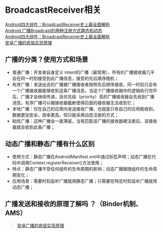 # BroadcastReceiver相关

[Android四大组件：BroadcastReceiver史上最全面解析](https://www.jianshu.com/p/ca3d87a4cdf3)  
[Android 广播Broadcast的两种注册方式静态和动态](https://blog.csdn.net/csdn_aiyang/article/details/68947014)  
[Android四大组件：BroadcastReceiver史上最全面解析](https://blog.csdn.net/carson_ho/article/details/52973504)  
[安卓广播的底层实现原理](https://www.jianshu.com/p/02085150339c)

## 广播的分类？使用方式和场景

* 普通广播：开发者自身定义 intent的广播（最常用），所有的广播接收器几乎会在同一时刻接受到此广播信息，接受的先后顺序随机；
* 有序广播：发送出去的广播被广播接收者按照先后顺序接收，同一时刻只会有一个广播接收器能够收到这条广播消息，当这个广播接收器中的逻辑执行完毕后，广播才会继续传递，且优先级（priority）高的广播接收器会先收到广播消息。有序广播可以被接收器截断使得后面的接收器无法收到它；
* 本地广播：仅在自己的应用内发送接收广播，也就是只有自己的应用能收到，数据更加安全，效率更高，但只能采用动态注册的方式；
* 粘性广播：这种广播会一直滞留，当有匹配该广播的接收器被注册后，该接收器就会收到此条广播；

## 动态广播和静态广播有什么区别

* 使用方式：静态广播在AndroidManifest.xml中通过<receive>标签声明；动态广播在代码中调用Context.registerReceiver()方法使用；
* 特点：静态广播不受任何组件的生命周期的影响；动态广播跟随组件的生命周期变化；
* 应用场景：需要时刻监听广播就用静态广播；只需要在特定时刻监听广播就用动态广播；

## 广播发送和接收的原理了解吗 ？（Binder机制、AMS）

> [安卓广播的底层实现原理](https://www.jianshu.com/p/02085150339c)